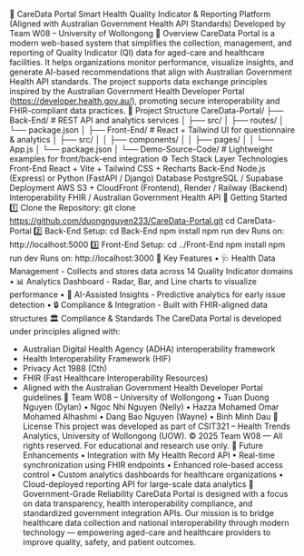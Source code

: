 🏥 CareData Portal
Smart Health Quality Indicator & Reporting Platform
(Aligned with Australian Government Health API Standards)
Developed by Team W08 – University of Wollongong
📘 Overview
CareData Portal is a modern web-based system that simplifies the collection, management, and reporting of Quality Indicator (QI) data for aged-care and healthcare facilities. It helps organizations monitor performance, visualize insights, and generate AI-based recommendations that align with Australian Government Health API standards.
The project supports data exchange principles inspired by the Australian Government Health Developer Portal (https://developer.health.gov.au/), promoting secure interoperability and FHIR-compliant data practices.
🧱 Project Structure
CareData-Portal/
├── Back-End/               # REST API and analytics services
│   ├── src/
│   ├── routes/
│   └── package.json
│
├── Front-End/              # React + Tailwind UI for questionnaire & analytics
│   ├── src/
│   │   ├── components/
│   │   ├── pages/
│   │   └── App.js
│   └── package.json
│
└── Demo-Source-Code/       # Lightweight examples for front/back-end integration
⚙️ Tech Stack
Layer	Technologies
Front-End	React + Vite + Tailwind CSS + Recharts
Back-End	Node.js (Express) or Python (FastAPI / Django)
Database	PostgreSQL / Supabase
Deployment	AWS S3 + CloudFront (Frontend), Render / Railway (Backend)
Interoperability	FHIR / Australian Government Health API
🚀 Getting Started
1️⃣ Clone the Repository:
git clone https://github.com/duongnguyen233/CareData-Portal.git
cd CareData-Portal
2️⃣ Back-End Setup:
cd Back-End
npm install
npm run dev
Runs on: http://localhost:5000
3️⃣ Front-End Setup:
cd ../Front-End
npm install
npm run dev
Runs on: http://localhost:3000
🧠 Key Features
•	🩺 Health Data Management - Collects and stores data across 14 Quality Indicator domains
•	📊 Analytics Dashboard - Radar, Bar, and Line charts to visualize performance
•	🤖 AI-Assisted Insights - Predictive analytics for early issue detection
•	🔒 Compliance & Integration - Built with FHIR-aligned data structures
🏛️ Compliance & Standards
The CareData Portal is developed under principles aligned with:
- Australian Digital Health Agency (ADHA) interoperability framework
- Health Interoperability Framework (HIF)
- Privacy Act 1988 (Cth)
- FHIR (Fast Healthcare Interoperability Resources)
- Aligned with the Australian Government Health Developer Portal guidelines
👥 Team W08 – University of Wollongong
•	Tuan Duong Nguyen (Dylan)
•	Ngoc Nhi Nguyen (Nelly)
•	Hazza Mohamed Omar Mohamed Alhashmi
•	Dang Bao Nguyen (Wayne)
•	Binh Minh Dau
📜 License
This project was developed as part of CSIT321 – Health Trends Analytics, University of Wollongong (UOW).
© 2025 Team W08 — All rights reserved. For educational and research use only.
🧩 Future Enhancements
•	Integration with My Health Record API
•	Real-time synchronization using FHIR endpoints
•	Enhanced role-based access control
•	Custom analytics dashboards for healthcare organizations
•	Cloud-deployed reporting API for large-scale data analytics
🩵 Government-Grade Reliability
CareData Portal is designed with a focus on data transparency, health interoperability compliance, and standardized government integration APIs. Our mission is to bridge healthcare data collection and national interoperability through modern technology — empowering aged-care and healthcare providers to improve quality, safety, and patient outcomes.
